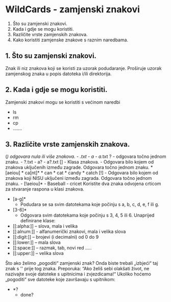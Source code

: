 # WildCards - zamjenski znakovi
1. Što su zamjenski znakovi.
2. Kada i gdje se mogu koristiti.
3. Različite vrste zamjenskih znakova.
4. Kako koristiti zamjenske znakove s raznim naredbama.

## 1. Što su zamjenski znakovi.
Znak ili niz znakova koji se koristi za uzorak podudaranje.
Proširuje uzorak zamjenskog znaka u popis datoteka i/ili direktorija.

## 2. Kada i gdje se mogu koristiti.
Zamjenski znakovi mogu se koristiti s većinom naredbi
-	ls
-	rm
-	cp
-	…….

## 3. Različite vrste zamjenskih znakova.
(*) odgovara nula ili više znakova.
    -	*.txt
    -	a*
    -	a*.txt
? - odgovara točno jednom znaku.
    -	?.txt
    -	a?
    -	a?.txt
[] - Klasa znakova.
     -	Odgovara bilo kojem od znakova uključenih između zagrade. Odgovara točno jednom znaku.
        * [aeiou]
        * ca[nt]*
          * can
          * cat
          * candy
          * catch
[!] - Odgovara bilo kojem od znakova koji NISU uključeni između zagrada. Odgovara točno jednom znaku.
      -	[!aeiou]*
        -	Baseball
        -	cricet
Koristite dva znaka odvojena crticom za stvaranje raspona u klasi znakova.
- [a-g]*
   - Podudara se sa svim datotekama koje počinju s a, b, c, d, e, f ili g.
- [3-6]*
   - Odgovara svim datotekama koje počinju s 3, 4, 5 ili 6.
Unaprijed definirane klase:
- [[:alpha:]] – slova, mala i velika
- [[:alnum:]] - alfanumerički znakovi, mala i velika slova
- [[:digit:]] – brojevi (i decimalni) od 0 do 9
- [[:lower:]] – mala slova
- [[:space:]] – razmak, tab, novi red …..
- [[:upper:]] – velika slova

Što ako želimo „pogoditi“ zamjenski znak?
Onda biste trebali „izbjeći“ taj znak s '\' prije tog znaka.
Preporuka: “Ako želiš sebi olakšati život, ne nazivajte svoje datoteke s upitnicima i zvjezdicama!“
Ukoliko hoćemo „pogoditi“ sve datoteke koje završavaju s upitnikom:
- *\?
  - done?
